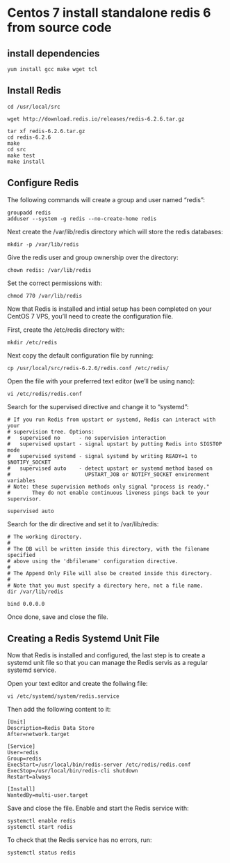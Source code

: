 # Centos 7 install standalone redis 6 from source code


## install dependencies
``` 
yum install gcc make wget tcl
```

## Install Redis

``` 
cd /usr/local/src

wget http://download.redis.io/releases/redis-6.2.6.tar.gz

tar xf redis-6.2.6.tar.gz
cd redis-6.2.6
make
cd src
make test
make install
```

## Configure Redis
The following commands will create a group and user named “redis”:
``` 
groupadd redis
adduser --system -g redis --no-create-home redis
```

Next create the /var/lib/redis directory which will store the redis databases:
``` 
mkdir -p /var/lib/redis
```
Give the redis user and group ownership over the directory:
``` 
chown redis: /var/lib/redis
```

Set the correct permissions with:
``` 
chmod 770 /var/lib/redis
```

Now that Redis is installed and intial setup has been completed on your CentOS 7 VPS, you’ll need to create the configuration file.

First, create the /etc/redis directory with:

``` 
mkdir /etc/redis
```

Next copy the default configuration file by running:
``` 
cp /usr/local/src/redis-6.2.6/redis.conf /etc/redis/
```
Open the file with your preferred text editor (we’ll be using nano):
``` 
vi /etc/redis/redis.conf
```
Search for the supervised directive and change it to “systemd”:

``` 
# If you run Redis from upstart or systemd, Redis can interact with your
# supervision tree. Options:
#   supervised no      - no supervision interaction
#   supervised upstart - signal upstart by putting Redis into SIGSTOP mode
#   supervised systemd - signal systemd by writing READY=1 to $NOTIFY_SOCKET
#   supervised auto    - detect upstart or systemd method based on
#                        UPSTART_JOB or NOTIFY_SOCKET environment variables
# Note: these supervision methods only signal "process is ready."
#       They do not enable continuous liveness pings back to your supervisor.

supervised auto
```
Search for the dir directive and set it to /var/lib/redis:

``` 
# The working directory.
#
# The DB will be written inside this directory, with the filename specified
# above using the 'dbfilename' configuration directive.
#
# The Append Only File will also be created inside this directory.
#
# Note that you must specify a directory here, not a file name.
dir /var/lib/redis
```

``` 
bind 0.0.0.0
```
Once done, save and close the file.

## Creating a Redis Systemd Unit File
Now that Redis is installed and configured, the last step is to create a systemd unit file so that you can manage the Redis servis as a regular systemd service.

Open your text editor and create the follwing file:

``` 
vi /etc/systemd/system/redis.service
```

Then add the following content to it:

``` 
[Unit]
Description=Redis Data Store
After=network.target

[Service]
User=redis
Group=redis
ExecStart=/usr/local/bin/redis-server /etc/redis/redis.conf
ExecStop=/usr/local/bin/redis-cli shutdown
Restart=always

[Install]
WantedBy=multi-user.target
```

Save and close the file. Enable and start the Redis service with:
``` 
systemctl enable redis
systemctl start redis
```
To check that the Redis service has no errors, run:
``` 
systemctl status redis
```

